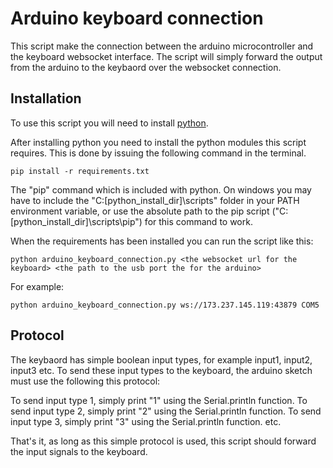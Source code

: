 
# Arduino keyboard connection

This script make the connection between the arduino microcontroller and the keyboard websocket interface. The script will simply
forward the output from the arduino to the keybaord over the websocket connection.


## Installation


To use this script you will need to install [python](https://www.python.org).

After installing python you need to install the python modules this script requires. This is done by issuing the following command in the terminal.

```
pip install -r requirements.txt
```
The "pip" command which is included with python. On windows you may have to include the "C:\[python_install_dir]\scripts" folder in your PATH environment variable, or use the absolute path to the pip script ("C:\[python_install_dir]\scripts\pip") for this command to work.

When the requirements has been installed you can run the script like this:
```
python arduino_keyboard_connection.py <the websocket url for the keyboard> <the path to the usb port the for the arduino>
```

For example:
```
python arduino_keyboard_connection.py ws://173.237.145.119:43879 COM5
```


## Protocol

The keybaord has simple boolean input types, for example input1, input2, input3 etc. To send these input types to the keyboard, 
the arduino sketch must use the following this protocol:

To send input type 1, simply print "1" using the Serial.println function.
To send input type 2, simply print "2" using the Serial.println function.
To send input type 3, simply print "3" using the Serial.println function.
etc.

That's it, as long as this simple protocol is used, this script should forward the input signals to the keyboard.

